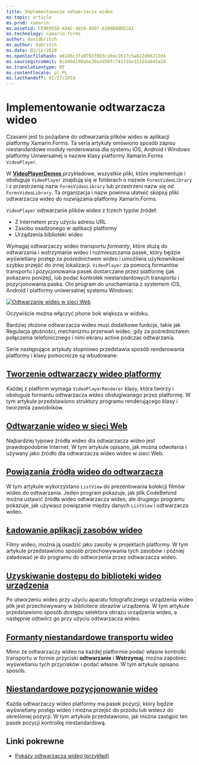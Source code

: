 ```yaml
---
title: Implementowanie odtwarzacza wideo
ms.topic: article
ms.prod: xamarin
ms.assetid: CE9E955D-A9AC-4019-A5D7-6390D80DECA1
ms.technology: xamarin-forms
author: davidbritch
ms.author: dabritch
ms.date: 02/12/2018
ms.openlocfilehash: e818bc3fa9793f093c10ac2617c5a822d08213d4
ms.sourcegitcommit: 6cd40d190abe38edd50fc74331be15324a845a28
ms.translationtype: MT
ms.contentlocale: pl-PL
ms.lasthandoff: 02/27/2018
---
```

# <a name="implementing-a-video-player"></a>Implementowanie odtwarzacza wideo

Czasami jest to pożądane do odtwarzania plików wideo w aplikacji platformy Xamarin.Forms. Ta seria artykuły omówiono sposób zapisu niestandardowe moduły renderowania dla systemu iOS, Android i Windows platformy Uniwersalnej o nazwie klasy platformy Xamarin.Forms `VideoPlayer`.

W [ **VideoPlayerDemos** ](https://developer.xamarin.com/samples/xamarin-forms/customrenderers/VideoPlayerDemos/) przykładowe, wszystkie pliki, które implementuje i obsługuje `VideoPlayer` znajdują się w folderach o nazwie `FormsVideoLibrary` i z przestrzenią nazw `FormsVideoLibrary` lub przestrzeni nazw się od `FormsVideoLibrary`. Ta organizacja i nazw powinna ułatwić skopiuj pliki odtwarzacza wideo do rozwiązania platformy Xamarin.Forms.

`VideoPlayer` odtwarzanie plików wideo z trzech typów źródeł:

- Z Internetem przy użyciu adresu URL
- Zasobu osadzonego w aplikacji platformy
- Urządzenia biblioteki wideo

Wymagaj odtwarzaczy wideo *transportu formanty*, które służą do odtwarzania i wstrzymanie wideo i rozmieszczania pasek, który będzie wyświetlany postęp za pośrednictwem wideo i umożliwia użytkownikowi szybko przejść do innej lokalizacji. `VideoPlayer` za pomocą formantów transportu i pozycjonowania pasek dostarczane przez platformę (jak pokazano poniżej), lub podać kontrolek niestandardowych transportu i pozycjonowania paska. Oto program do uruchamiania z systemem iOS, Android i platformy uniwersalnej systemu Windows:

[![Odtwarzanie wideo w sieci Web](web-videos-images/playwebvideo-small.png "odtwarzania wideo w sieci Web")](web-videos-images/playwebvideo-large.png "odtwarzania wideo w sieci Web")

Oczywiście można włączyć phone bok większa w widoku.

Bardziej złożone odtwarzacza wideo musi dodatkowe funkcje, takie jak Regulacja głośności, mechanizmu przerwań wideo, gdy za pośrednictwem połączenia telefonicznego i nimi ekranu active podczas odtwarzania.

Serie następujące artykuły stopniowo przedstawia sposób renderowania platformy i klasy pomocnicze są wbudowane:

## <a name="creating-the-platform-video-playersplayer-creationmd"></a>[Tworzenie odtwarzaczy wideo platformy](player-creation.md)

Każdej z platform wymaga `VideoPlayerRenderer` klasy, która tworzy i obsługuje formantu odtwarzacza wideo obsługiwanego przez platformę. W tym artykule przedstawiono struktury programu renderującego klasy i tworzenia zawodników.

## <a name="playing-a-web-videoweb-videosmd"></a>[Odtwarzanie wideo w sieci Web](web-videos.md)

Najbardziej typowe źródła wideo dla odtwarzacza wideo jest prawdopodobnie Internet. W tym artykule opisano, jak można odwołania i używany jako źródło dla odtwarzacza wideo wideo w sieci Web.

## <a name="binding-video-sources-to-the-playersource-bindingsmd"></a>[Powiązania źródła wideo do odtwarzacza](source-bindings.md)

W tym artykule wykorzystano `ListView` do prezentowania kolekcji filmów wideo do odtwarzania. Jeden program pokazuje, jak plik CodeBehind można ustawić źródła wideo odtwarzacza wideo, ale drugiego programu pokazuje, jak używasz powiązanie między danych `ListView` i odtwarzacza wideo.

## <a name="loading-application-resource-videosloading-resourcesmd"></a>[Ładowanie aplikacji zasobów wideo](loading-resources.md)

Filmy wideo, można ją osadzić jako zasoby w projektach platformy. W tym artykule przedstawiono sposób przechowywania tych zasobów i później załadować je do programu do odtworzenia przez odtwarzacza wideo.

## <a name="accessing-the-devices-video-libraryaccessing-librarymd"></a>[Uzyskiwanie dostępu do biblioteki wideo urządzenia](accessing-library.md)

Po utworzeniu wideo przy użyciu aparatu fotograficznego urządzenia wideo plik jest przechowywany w bibliotece obrazów urządzenia. W tym artykule przedstawiono sposób dostępu selektora obrazu urządzenia wideo, a następnie odtwórz go przy użyciu odtwarzacza wideo.

## <a name="custom-video-transport-controlscustom-transportmd"></a>[Formanty niestandardowe transportu wideo](custom-transport.md)

Mimo że odtwarzaczy wideo na każdej platformie podać własne kontrolki transportu w formie przyciski **odtwarzanie** i **Wstrzymaj**, można zapobiec wyświetlaniu tych przycisków i podać własne. W tym artykule opisano sposób.

## <a name="custom-video-positioningcustom-positioningmd"></a>[Niestandardowe pozycjonowanie wideo](custom-positioning.md)

Każda odtwarzaczy wideo platformy ma pasek pozycji, który będzie wyświetlany postęp wideo i można przejść do przodu lub wstecz do określonej pozycji. W tym artykule przedstawiono, jak można zastąpić ten pasek pozycji kontrolkę niestandardową.





## <a name="related-links"></a>Linki pokrewne

- [Pokazy odtwarzacza wideo (przykład)](https://developer.xamarin.com/samples/xamarin-forms/customrenderers/VideoPlayerDemos/)
